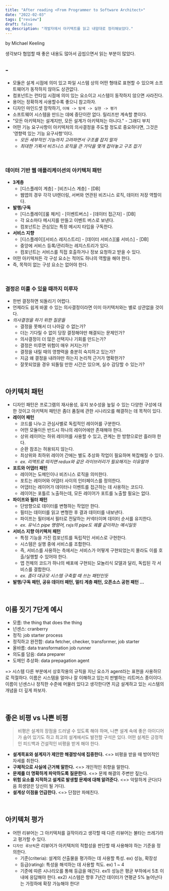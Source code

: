 ```yaml
---
title: "After reading <From Programmer to Software Architect>"
date: "2022-02-03"
tags: ["review"]
draft: false
og_description: "개발자에서 아키텍트를 읽고 내맘대로 정리해보았다."
---
```


by Michael Keeling

생각보다 협업할 때 좋은 내용도 많아서 곱씹으면서 읽는 부분이 많았다.

## -

- 모듈은 설계 시점에 의미 있고 파일 시스템 상의 어떤 형태로 표현할 수 있으며 소프트웨어가 동작하지 않아도 상관없다.
- 컴포넌트는 런타임 시점에 의미 있는 요소이고 시스템이 동작하지 않으면 사라진다.
- 용어는 정확하게 사용할수록 좋으니 참고하자.
- 디자인 마인드셋 장착하기, `이해 -> 탐색 -> 실현 -> 평가`
- 소프트웨어 시스템을 만드는 데에 중단이란 없다. 릴리즈만 계속할 뿐이다.
- "모든 아키텍처는 설계지만, 모든 설계가 아키텍처는 아니다." - 그래디 부치
- 어떤 기능 요구사항이 아키텍처의 의사결정을 주도할 정도로 중요하다면, 그것은 '영향력 있는 기능 요구사항'이다.
  - _모든 세부적인 기능까지 고려하면서 구조를 잡지 말자_
  - _최대한 기획서 비즈니스 로직을 큰 가닥을 몇개 잡아놓고 구조 잡기_

<br />

### 데이터 기반 웹 애플리케이션의 아키텍처 패턴

- **3계층**
  - [디스플레이 계층] - [비즈니스 계층] - [DB]
  - 웹앱의 경우 각각 UI렌더링, 서버와 연관된 비즈니스 로직, 데이터 저장 역할이다.
- **발행/구독**
  - [디스플레이][룰 체커] - [이벤트버스] - [데이터 접근자] - [DB]
  - 각 요소마다 메시지를 만들고 이벤트 버스로 보낸다.
  - 컴포넌트는 관심있는 특정 메시지 타입을 구독한다.
- **서비스 지향**
  - [디스플레이][서비스 레지스트리] - [데이터 서비스][룰 서비스] - [DB]
  - 중앙에 서비스 등록/관리하는 레지스트리가 있다.
  - 컴포넌트는 서비스를 직접 호출하거나 정보 요청하고 받을 수 있다.
- 어떤 아키텍처든 각 구성 요소는 적어도 하나의 역할을 해야 한다.
- 즉, 목적이 없는 구성 요소는 없어야 한다.

<br />

### 결정은 미룰 수 있을 때까지 미루자

- 한번 결정하면 되돌리기 어렵다.
- 언제라도 쉽게 바꿀 수 있는 의사결정이라면 이미 아키텍처와는 별로 상관없을 것이다.
- _의사결정을 하기 위한 질문들_
  - 결정을 못해서 더 나아갈 수 없는가?
  - 더는 기다릴 수 없이 당장 결정해야만 해결되는 문제인가?
  - 의사결정이 더 많은 선택지나 기회를 만드는가?
  - 결정은 미루면 위험이 매우 커지는가?
  - 결정을 내릴 때의 영향력을 충분히 숙지하고 있는가?
  - 지금 왜 결정을 내려야만 하는지 논리적 근거가 명확한가?
  - 잘못되었을 경우 되돌릴 만한 시간은 있으며, 실수 감당할 수 있는가?

<br />

## 아키텍처 패턴

- 디자인 패턴은 프로그램의 재사용성, 유지 보수성을 높일 수 있는 다양한 구성에 대한 것이고 아키텍처 패턴은 좀더 품질에 관한 시나리오를 해결하는 데 목적이 있다.
- **레이어 패턴**
  - 코드를 나누고 관심사별로 독립적인 레이어를 구분한다.
  - 어떤 모듈이든 반드시 하나의 레이어에만 존재해야 한다.
  - 상위 레이어는 하위 레이어를 사용할 수 있고, 관계는 한 방향으로만 흘러야 한다.
  - 순환 참조는 허용되지 않는다.
  - 최상위와 최하위 레이어 간에는 별도 추상화 작업이 필요하며 복잡해질 수 있다.
  - _ex. 리액트로 따지면 redux와 같은 라이브러리가 필요해지는 이유랄까_
- **포트와 어댑터 패턴**
  - 레이어는 도메인이나 비즈니스 로직을 의미한다.
  - 포트는 레이어와 어댑터 사이의 인터페이스를 정의한다.
  - 어댑터는 레이어가 데이터나 이벤트를 접근하는 데 사용하는 코드다.
  - 레이어는 포틀르 노출하는데, 모든 레이어가 포트를 노출할 필요는 없다.
- **파이프와 필터 패턴**
  - 단방향으로 데이터를 변형하는 작업만 한다.
  - 필터는 데이터를 읽고 변형한 후 결과 데이터를 내보낸다.
  - 파이프는 필터에서 필터로 전달하는 커넥터이며 데이터 순서를 유지한다.
  - _ex. 유닉스 pipe 명령어, rxjs의 pipe도 궤를 같이하는 예시일듯_
- **서비스 지향 아키텍처 패턴**
  - 특정 기능을 가진 컴포넌트를 독립적인 서비스로 구현한다.
  - 시스템은 실행 중에 서비스를 조합한다.
  - 즉, 서비스를 사용하는 측에서는 서비스가 어떻게 구현되었는지 몰라도 이를 호출/실행할 수 있어야 한다.
  - 앱 전체의 코드가 하나의 배포에 구현되는 모놀리식 모델과 달리, 독립된 각 서비스를 결합한다.
  - _ex. 좀더 대규모 시스템 구축할 때 쓰는 패턴인듯_
- **발행/구독 패턴, 공유 데이터 패턴, 멀티 계층 패턴, 오픈소스 공헌 패턴 ...**

<br />

## 이름 짓기 7단계 예시

- 모름: the thing that does the thing
- 넌센스: cranberry
- 정직: job starter process
- 정직하고 완전함: data fetcher, checker, transformer, job starter
- 올바름: data transformation job runner
- 의도를 담음: data preparer
- 도메인 추상화: data prepagation agent

=> 시스템 다른 부분에서 상호작용의 규칙을 지닌 요소가 agent라는 표현을 사용하므로 적절하다. 이름은 시스템을 얼마나 잘 이해하고 있는지 판별하는 리트머스 종이이다. 이름이 넌센스나 정직한 수준에 머물러 있다고 생각한다면 지금 설계하고 있는 시스템의 개념을 더 깊게 파보자.

<br />

## 좋은 비평 vs 나쁜 비평

> 비평은 설계의 장점을 드러낼 수 있도록 해야 하며, 나쁜 설계 속에 좋은 아이디어가 숨어 있기도 하고 최고의 설계에서도 발전할 구석은 있다. 어떤 설계든 긍정적인 피드백과 건설적인 비평을 받게 해야 한다.

- **설계목표와 설계자가 제안한 해결방식에 집중한다.** <=> 비평을 받을 때 방어적인 자세를 취한다.
- **구체적으로 사실에 근거해 말한다.** <=> 개인적인 취향을 말한다.
- **문제를 더 명확하게 파악하도록 질문한다.** <=> 문제 해결의 주변만 짚는다.
- **위험 요소를 지적하고 설계로 발생할 문제에 대해 알려준다.** <=> 악랄하게 군다(다음 희생양은 당신이 될 거다).
- **설계상 이점을 언급한다.** <=> 단점만 파헤친다.

<br />

## 아키텍처 평가

- 어떤 리뷰어는 그 아키텍처를 걸작이라고 생각할 때 다른 리뷰어는 불타는 쓰레기라고 평가할 수 있다.
- `디자인 루브릭`은 리뷰어가 아키텍처의 적합성을 판단할 때 사용해야 하는 기준을 정의한다.
  - 기준(criteria): 설계의 산출물을 평가하는 데 사용할 특성. ex) 성능, 확장성
  - 등급(rating): 특성을 해석하는 데 사용할 척도. ex) 1 ~ 4
  - 기준에 따른 시나리오를 통해 등급을 매긴다.
    ex1) 성능은 평균 부하에서 5초 이내에 응답해야 한다.
    ex2) 시스템은 향후 7년간 데이터가 연평균 5% 늘어난다는 가정하에 확장 가능해야 한다!
